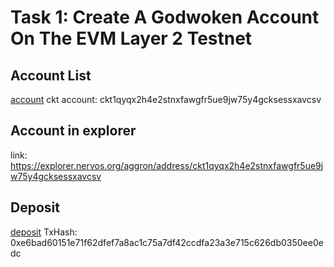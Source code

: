 # Task 1: Create A Godwoken Account On The EVM Layer 2 Testnet

## Account List
[account](https://imgtu.com/i/fGPS3T)
ckt account: ckt1qyqx2h4e2stnxfawgfr5ue9jw75y4gcksessxavcsv

## Account in explorer
link: https://explorer.nervos.org/aggron/address/ckt1qyqx2h4e2stnxfawgfr5ue9jw75y4gcksessxavcsv

## Deposit
[deposit](https://imgtu.com/i/fGPpgU)
TxHash: 0xe6bad60151e71f62dfef7a8ac1c75a7df42ccdfa23a3e715c626db0350ee0edc
